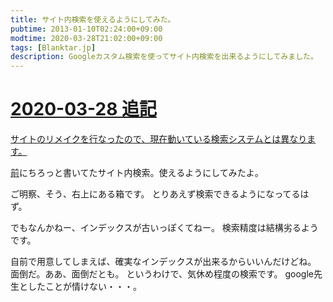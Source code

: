 ```yaml
---
title: サイト内検索を使えるようにしてみた。
pubtime: 2013-01-10T02:24:00+09:00
modtime: 2020-03-28T21:02:00+09:00
tags: [Blanktar.jp]
description: Googleカスタム検索を使ってサイト内検索を出来るようにしてみました。
---
```


<ins date="2020-03-28T21:02:00+09:00">

# 2020-03-28 追記

[サイトのリメイク](/blog/2020/05/blanktar-renewal)を行なったので、現在動いている検索システムとは異なります。

</ins>

[前](/blog/2012/12/star-updated)にちろっと書いてたサイト内検索。使えるようにしてみたよ。

ご明察、そう、右上にある箱です。
とりあえず検索できるようになってるはず。

でもなんかねー、インデックスが古いっぽくてねー。
検索精度は結構劣るようです。

自前で用意してしまえば、確実なインデックスが出来るからいいんだけどね。
面倒だ。ああ、面倒だとも。
というわけで、気休め程度の検索です。
google先生としたことが情けない・・・。
